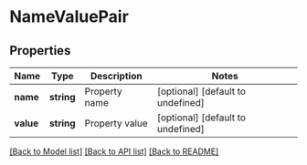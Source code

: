 
# NameValuePair

## Properties
Name | Type | Description | Notes
------------ | ------------- | ------------- | -------------
**name** | **string** | Property name              | [optional] [default to undefined]
**value** | **string** | Property value              | [optional] [default to undefined]



[[Back to Model list]](README.md#documentation-for-models) [[Back to API list]](README.md#documentation-for-api-endpoints) [[Back to README]](README.md)

